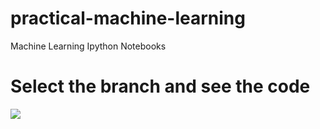 # practical-machine-learning
Machine Learning Ipython Notebooks

# Select the branch and see the code

[![](https://img.shields.io/badge/OPEN-KNN-yellowgreen)](https://github.com/vikaspatelp83/practical-machine-learning/tree/KNN)
